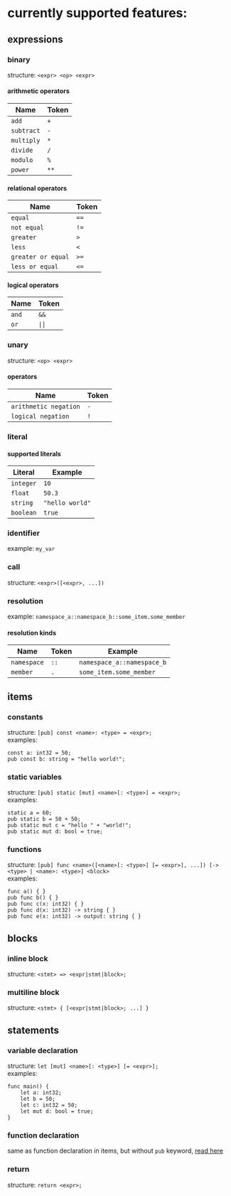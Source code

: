 # currently supported features:
## expressions
### binary
structure: `<expr> <op> <expr>`

#### arithmetic operators
| Name          | Token         |
| ------------- | ------------- |
| `add` | `+` |
| `subtract` | `-` |
| `multiply` | `*` |
| `divide` | `/` |
| `modulo` | `%` |
| `power` | `**` |

#### relational operators
| Name          | Token         |
| ------------- | ------------- |
| `equal` | `==` |
| `not equal` | `!=` |
| `greater` | `>` |
| `less` | `<` |
| `greater or equal` | `>=` |
| `less or equal` | `<=` |

#### logical operators
| Name          | Token         |
| ------------- | ------------- |
| `and` | `&&` |
| `or` | `\|\|` |

### unary
structure: `<op> <expr>`

#### operators
| Name          | Token         |
| ------------- | ------------- |
| `arithmetic negation` | `-` |
| `logical negation` | `!` |

### literal
#### supported literals
| Literal          | Example         |
| ------------- | ------------- |
| `integer` | `10` |
| `float` | `50.3` |
| `string` | `"hello world"` |
| `boolean` | `true` |

### identifier
example: `my_var`

### call
structure: `<expr>([<expr>, ...])`

### resolution
example: `namespace_a::namespace_b::some_item.some_member`
#### resolution kinds
| Name          | Token         | Example |
| ------------- | ------------- | ------------- |
| `namespace` | `::` | `namespace_a::namespace_b` |
| `member` | `.` | `some_item.some_member` |

## items
### constants
structure: `[pub] const <name>: <type> = <expr>;`\
examples:
```
const a: int32 = 50;
pub const b: string = "hello world!";
```
### static variables
structure: `[pub] static [mut] <name>[: <type>] = <expr>;`\
examples:
```
static a = 60;
pub static b = 50 + 50;
pub static mut c = "hello " + "world!";
pub static mut d: bool = true;
```
### functions
structure: `[pub] func <name>([<name>[: <type>] [= <expr>], ...]) [-> <type> | <name>: <type>] <block>`\
examples:
```
func a() { }
pub func b() { }
pub func c(x: int32) { }
pub func d(x: int32) -> string { }
pub func e(x: int32) -> output: string { }
```
## blocks
### inline block
structure: `<stmt> => <expr|stmt|block>;`
### multiline block
structure: `<stmt> { [<expr|stmt|block>; ...] }`
## statements
### variable declaration
structure: `let [mut] <name>[: <type>] [= <expr>];`\
examples:
```
func main() {
    let a: int32;
    let b = 50;
    let c: int32 = 50;
    let mut d: bool = true;
}
```
### function declaration
same as function declaration in items, but without `pub` keyword, [read here](#functions)

### return
structure: `return <expr>;`